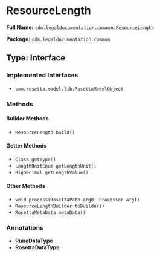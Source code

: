 # ResourceLength

**Full Name:** `cdm.legaldocumentation.common.ResourceLength`

**Package:** `cdm.legaldocumentation.common`

## Type: Interface

### Implemented Interfaces

- `com.rosetta.model.lib.RosettaModelObject`

### Methods

#### Builder Methods

- `ResourceLength build()`

#### Getter Methods

- `Class getType()`
- `LengthUnitEnum getLengthUnit()`
- `BigDecimal getLengthValue()`

#### Other Methods

- `void process(RosettaPath arg0, Processor arg1)`
- `ResourceLengthBuilder toBuilder()`
- `RosettaMetaData metaData()`

### Annotations

- **RuneDataType**
- **RosettaDataType**

